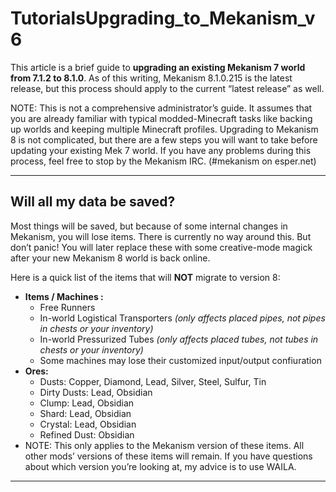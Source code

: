 # TutorialsUpgrading_to_Mekanism_v6

This article is a brief guide to **upgrading an existing Mekanism 7 world from 7.1.2 to 8.1.0**. As of this writing, Mekanism 8.1.0.215 is the latest release, but this process should apply to the current “latest release” as well.

NOTE: This is not a comprehensive administrator’s guide. It assumes that you are already familiar with typical modded-Minecraft tasks like backing up worlds and keeping multiple Minecraft profiles. Upgrading to Mekanism 8 is not complicated, but there are a few steps you will want to take before updating your existing Mek 7 world. If you have any problems during this process, feel free to stop by the Mekanism IRC. (#mekanism on esper.net)

---

## Will all my data be saved?

Most things will be saved, but because of some internal changes in Mekanism, you will lose items. There is currently no way around this. But don’t panic! You will later replace these with some creative-mode magick after your new Mekanism 8 world is back online.

Here is a quick list of the items that will **NOT** migrate to version 8:

- **Items / Machines :**
    - Free Runners
    - In-world Logistical Transporters *(only affects placed pipes, not pipes in chests or your inventory)*
    - In-world Pressurized Tubes *(only affects placed tubes, not tubes in chests or your inventory)*
    - Some machines may lose their customized input/output confiuration
- **Ores:**
    - Dusts: Copper, Diamond, Lead, Silver, Steel, Sulfur, Tin
    - Dirty Dusts: Lead, Obsidian
    - Clump: Lead, Obsidian
    - Shard: Lead, Obsidian
    - Crystal: Lead, Obsidian
    - Refined Dust: Obsidian
- NOTE: This only applies to the Mekanism version of these items. All other mods’ versions of these items will remain. If you have questions about which version you’re looking at, my advice is to use WAILA.

---